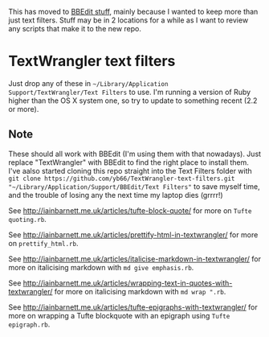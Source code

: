 This has moved to [BBEdit stuff](https://github.com/yb66/BBEdit-stuff), mainly because I wanted to keep more than just text filters. Stuff may be in 2 locations for a while as I want to review any scripts that make it to the new repo.

# TextWrangler text filters #

Just drop any of these in `~/Library/Application Support/TextWrangler/Text Filters` to use. I'm running a version of Ruby higher than the OS X system one, so try to update to something recent (2.2 or more).

## Note ##

These should all work with BBEdit (I'm using them with that nowadays). Just replace "TextWrangler" with BBEdit to find the right place to install them. I've aalso started cloning this repo straight into the Text Filters folder with `git clone https://github.com/yb66/TextWrangler-text-filters.git "~/Library/Application/Support/BBEdit/Text Filters"` to save myself time, and the trouble of losing any the next time my laptop dies (grrrr!)

See http://iainbarnett.me.uk/articles/tufte-block-quote/ for more on `Tufte quoting.rb`.

See http://iainbarnett.me.uk/articles/prettify-html-in-textwrangler/ for more on `prettify_html.rb`.

See http://iainbarnett.me.uk/articles/italicise-markdown-in-textwrangler/ for more on italicising markdown with `md give emphasis.rb`.

See http://iainbarnett.me.uk/articles/wrapping-text-in-quotes-with-textwrangler/ for more on italicising markdown with `md wrap ".rb`.

See http://iainbarnett.me.uk/articles/tufte-epigraphs-with-textwrangler/ for more on wrapping a Tufte blockquote with an epigraph using `Tufte epigraph.rb`.
